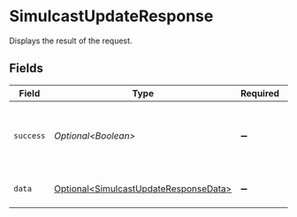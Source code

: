 # SimulcastUpdateResponse

Displays the result of the request.


## Fields

| Field                                                                                            | Type                                                                                             | Required                                                                                         | Description                                                                                      | Example                                                                                          |
| ------------------------------------------------------------------------------------------------ | ------------------------------------------------------------------------------------------------ | ------------------------------------------------------------------------------------------------ | ------------------------------------------------------------------------------------------------ | ------------------------------------------------------------------------------------------------ |
| `success`                                                                                        | *Optional\<Boolean>*                                                                             | :heavy_minus_sign:                                                                               | It demonstrates whether the request is successful or not.                                        | true                                                                                             |
| `data`                                                                                           | [Optional\<SimulcastUpdateResponseData>](../../models/components/SimulcastUpdateResponseData.md) | :heavy_minus_sign:                                                                               | Displays the result of the request.                                                              |                                                                                                  |